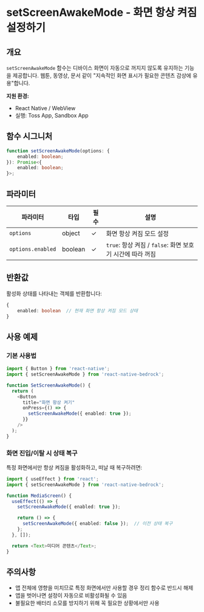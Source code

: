 # setScreenAwakeMode - 화면 항상 켜짐 설정하기

## 개요

`setScreenAwakeMode` 함수는 디바이스 화면이 자동으로 꺼지지 않도록 유지하는 기능을 제공합니다. 웹툰, 동영상, 문서 같이 "지속적인 화면 표시가 필요한 콘텐츠 감상에 유용"합니다.

**지원 환경:**
- React Native / WebView
- 실행: Toss App, Sandbox App

## 함수 시그니처

```typescript
function setScreenAwakeMode(options: {
    enabled: boolean;
}): Promise<{
    enabled: boolean;
}>;
```

## 파라미터

| 파라미터 | 타입 | 필수 | 설명 |
|---------|------|------|------|
| `options` | object | ✓ | 화면 항상 켜짐 모드 설정 |
| `options.enabled` | boolean | ✓ | `true`: 항상 켜짐 / `false`: 화면 보호기 시간에 따라 꺼짐 |

## 반환값

활성화 상태를 나타내는 객체를 반환합니다:

```typescript
{
    enabled: boolean  // 현재 화면 항상 켜짐 모드 상태
}
```

## 사용 예제

### 기본 사용법

```typescript
import { Button } from 'react-native';
import { setScreenAwakeMode } from 'react-native-bedrock';

function SetScreenAwakeMode() {
  return (
    <Button
      title="화면 항상 켜기"
      onPress={() => {
        setScreenAwakeMode({ enabled: true });
      }}
    />
  );
}
```

### 화면 진입/이탈 시 상태 복구

특정 화면에서만 항상 켜짐을 활성화하고, 떠날 때 복구하려면:

```typescript
import { useEffect } from 'react';
import { setScreenAwakeMode } from 'react-native-bedrock';

function MediaScreen() {
  useEffect(() => {
    setScreenAwakeMode({ enabled: true });

    return () => {
      setScreenAwakeMode({ enabled: false });  // 이전 상태 복구
    };
  }, []);

  return <Text>미디어 콘텐츠</Text>;
}
```

## 주의사항

- 앱 전체에 영향을 미치므로 특정 화면에서만 사용할 경우 정리 함수로 반드시 해제
- 앱을 벗어나면 설정이 자동으로 비활성화될 수 있음
- 불필요한 배터리 소모를 방지하기 위해 꼭 필요한 상황에서만 사용
